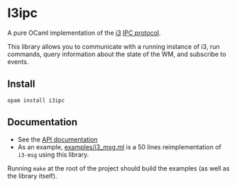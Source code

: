 # I3ipc

A pure OCaml implementation of the [i3](http://i3wm.org) [IPC
protocol](http://i3wm.org/docs/ipc.html).

This library allows you to communicate with a running instance of i3, run
commands, query information about the state of the WM, and subscribe to events.

## Install

```
opam install i3ipc
```

## Documentation

- See the [API documentation](https://armael.github.io/ocaml-i3ipc/dev/I3ipc.html)
- As an example, [examples/i3_msg.ml](examples/i3_msg.ml) is a 50 lines
  reimplementation of `i3-msg` using this library.

Running `make` at the root of the project should build the examples (as well as
the library itself).